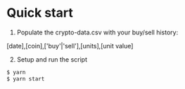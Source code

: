 # Quick start

1. Populate the crypto-data.csv with your buy/sell history:

[date],[coin],['buy'|'sell'],[units],[unit value]

2. Setup and run the script

```bash
$ yarn
$ yarn start
```
